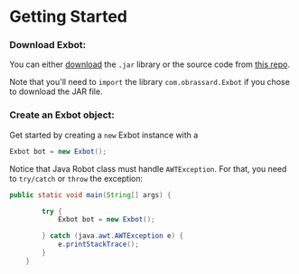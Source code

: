 # Getting Started

### Download Exbot:<br>
You can either [download](https://github.com/obrassard/Exbot/releases) the `.jar` library or the source code from [this repo](https://github.com/obrassard/exbot).

Note that you'll need to `import` the library `com.obrassard.Exbot` if you chose to download the JAR file.

### Create an Exbot object:<br>
Get started by creating a ` new ` Exbot instance with a

```java
Exbot bot = new Exbot();
```

Notice that Java Robot class must handle `AWTException`.
For that, you need to `try/catch` or `throw` the exception:
```java
public static void main(String[] args) {

        try {
            Exbot bot = new Exbot();

        } catch (java.awt.AWTException e) {
            e.printStackTrace();
        }
    }
```



